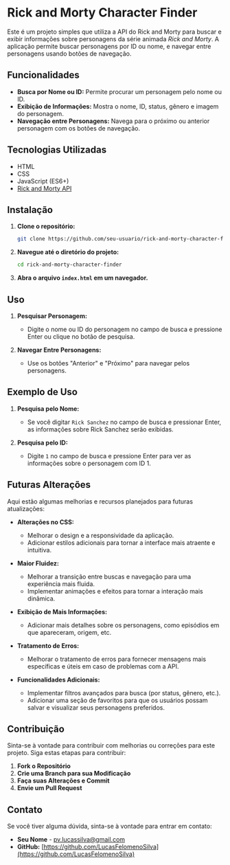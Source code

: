 # Rick and Morty Character Finder

Este é um projeto simples que utiliza a API do Rick and Morty para buscar e exibir informações sobre personagens da série animada *Rick and Morty*. A aplicação permite buscar personagens por ID ou nome, e navegar entre personagens usando botões de navegação.

## Funcionalidades

- **Busca por Nome ou ID:** Permite procurar um personagem pelo nome ou ID.
- **Exibição de Informações:** Mostra o nome, ID, status, gênero e imagem do personagem.
- **Navegação entre Personagens:** Navega para o próximo ou anterior personagem com os botões de navegação.

## Tecnologias Utilizadas

- HTML
- CSS
- JavaScript (ES6+)
- [Rick and Morty API](https://rickandmortyapi.com/)

## Instalação

1. **Clone o repositório:**

    ```bash
    git clone https://github.com/seu-usuario/rick-and-morty-character-finder.git
    ```

2. **Navegue até o diretório do projeto:**

    ```bash
    cd rick-and-morty-character-finder
    ```

3. **Abra o arquivo `index.html` em um navegador.**

## Uso

1. **Pesquisar Personagem:**
   - Digite o nome ou ID do personagem no campo de busca e pressione Enter ou clique no botão de pesquisa.
   
2. **Navegar Entre Personagens:**
   - Use os botões "Anterior" e "Próximo" para navegar pelos personagens.

## Exemplo de Uso

1. **Pesquisa pelo Nome:**
   - Se você digitar `Rick Sanchez` no campo de busca e pressionar Enter, as informações sobre Rick Sanchez serão exibidas.

2. **Pesquisa pelo ID:**
   - Digite `1` no campo de busca e pressione Enter para ver as informações sobre o personagem com ID 1.

## Futuras Alterações

Aqui estão algumas melhorias e recursos planejados para futuras atualizações:

- **Alterações no CSS:**
  - Melhorar o design e a responsividade da aplicação.
  - Adicionar estilos adicionais para tornar a interface mais atraente e intuitiva.

- **Maior Fluidez:**
  - Melhorar a transição entre buscas e navegação para uma experiência mais fluida.
  - Implementar animações e efeitos para tornar a interação mais dinâmica.

- **Exibição de Mais Informações:**
  - Adicionar mais detalhes sobre os personagens, como episódios em que apareceram, origem, etc.

- **Tratamento de Erros:**
  - Melhorar o tratamento de erros para fornecer mensagens mais específicas e úteis em caso de problemas com a API.

- **Funcionalidades Adicionais:**
  - Implementar filtros avançados para busca (por status, gênero, etc.).
  - Adicionar uma seção de favoritos para que os usuários possam salvar e visualizar seus personagens preferidos.

## Contribuição

Sinta-se à vontade para contribuir com melhorias ou correções para este projeto. Siga estas etapas para contribuir:

1. **Fork o Repositório**
2. **Crie uma Branch para sua Modificação**
3. **Faça suas Alterações e Commit**
4. **Envie um Pull Request**

## Contato

Se você tiver alguma dúvida, sinta-se à vontade para entrar em contato:

- **Seu Nome** - pv.lucassilva@gmail.com
- **GitHub:** [https://github.com/LucasFelomenoSilva](https://github.com/LucasFelomenoSilva)
